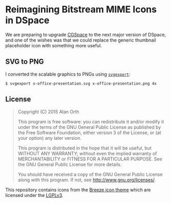 # Reimagining Bitstream MIME Icons in DSpace
We are preparing to upgrade [CGSpace](https://cgspace.cgiar.org) to the next major version of DSpace, and one of the wishes was that we could replace the generic thumbnail placeholder icon with something more useful.

## SVG to PNG
I converted the scalable graphics to PNGs using [`svgexport`](https://github.com/shakiba/svgexport):

    $ svgexport x-office-presentation.svg x-office-presentation.png 4x

## License

>Copyright (C) 2015 Alan Orth
>
>This program is free software: you can redistribute it and/or modify
>it under the terms of the GNU General Public License as published by
>the Free Software Foundation, either version 3 of the License, or
>(at your option) any later version.
>
>This program is distributed in the hope that it will be useful,
>but WITHOUT ANY WARRANTY; without even the implied warranty of
>MERCHANTABILITY or FITNESS FOR A PARTICULAR PURPOSE.  See the
>GNU General Public License for more details.
>
>You should have received a copy of the GNU General Public License
>along with this program.  If not, see <http://www.gnu.org/licenses/>.

This repository contains icons from the [Breeze icon theme](https://github.com/NitruxSA/breeze-icon-theme) which are licensed under the [LGPLv3](https://github.com/NitruxSA/breeze-icon-theme/blob/master/LICENSE).
